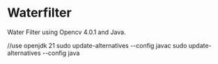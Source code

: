 # Waterfilter
Water Filter using Opencv 4.0.1 and Java.

//use openjdk 21
sudo update-alternatives --config javac
sudo update-alternatives --config java